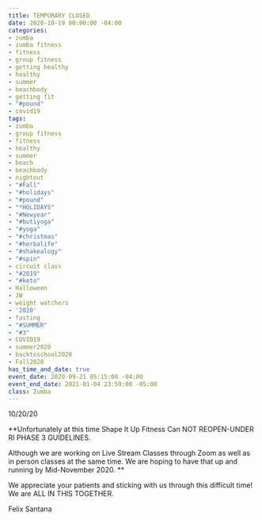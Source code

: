 ```yaml
---
title: TEMPORARY CLOSED
date: 2020-10-19 00:00:00 -04:00
categories:
- zumba
- zumba fitness
- fitness
- group fitness
- getting healthy
- healthy
- summer
- beachbody
- getting fit
- "#pound"
- covid19
tags:
- zumba
- group fitness
- fitness
- healthy
- summer
- beach
- beachbody
- nightout
- "#Fall"
- "#holidays"
- "#pound"
- "*HOLIDAYS"
- "#Newyear"
- "#butiyoga"
- "#yoga"
- "#christmas"
- "#herbalife"
- "#shakealogy"
- "#spin"
- circuit class
- "#2019"
- "#keto"
- Halloween
- JW
- weight watchers
- '2020'
- fasting
- "#SUMMER"
- "#3"
- COVID19
- summer2020
- backtoschool2020
- Fall2020
has_time_and_date: true
event_date: 2020-09-21 05:15:00 -04:00
event_end_date: 2021-01-04 23:59:00 -05:00
class: Zumba
---
```


10/20/20

**Unfortunately at this time Shape It Up Fitness Can NOT REOPEN-UNDER RI PHASE 3 GUIDELINES. 

Although we are working on Live Stream Classes through Zoom as well as in person classes at the same time. We are hoping to have that up and running by Mid-November 2020.
**

We appreciate your patients and sticking with us through this difficult time! We are ALL IN THIS TOGETHER.

Felix Santana
